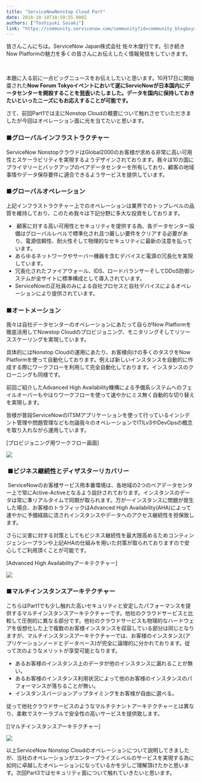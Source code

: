 ```yaml
---
title: "ServiceNowNonstop Cloud Part"
date: 2018-10-18T10:59:55.000Z
authors: ["Toshiyuki Sasaki"]
link: "https://community.servicenow.com/community?id=community_blog&sys_id=52a87210db916b80a39a0b55ca961923"
---
```

<p>皆さんこんにちは。ServiceNow Japan株式会社 佐々木俊行です。引き続きNow Platformの魅力を多くの皆さんにお伝えしたく情報発信をしていきます。</p>
<p> </p>
<p>本題に入る前に一点ビッグニュースをお伝えしたいと思います。10月17日に開始亜された<strong>Now Forum Tokyoイベントにおいて遂にServicNowが日本国内にデータセンターを開設することを<a href="https://www.servicenow.co.jp/company/media/press-room/nttcom.html" rel="nofollow">発表</a>いたしました。データを国内に保持しておきたいといったニーズにもお応えすることが可能です。</strong></p>
<p>さて、前回Part1では主にNonstop Cloudの概要について触れさせていただきましたが今回はオペレーション面に光を当てたいと思います。</p>
<h3>■グローバルインフラストラクチャー</h3>
<p>ServiceNow NonstopクラウドはGlobal2000のお客様が求める非常に高い可用性とスケーラビリティを実現するようデザインされております。我々は10カ国にプライマリーとバックアップのペアデータセンターを所有しており、顧客の地域事情やデータ保存要件に適合できるようサービスを提供しています。</p>
<h3>■グローバルオペレーション</h3>
<p>上記インフラストラクチャー上でのオペレーションは業界でのトップレベルの品質を維持しており、このため我々は下記分野に多大な投資をしております。</p>
<ul><li> 顧客に対する高い可用性とセキュリティを提供する為、各データセンター設備はグローバルレベルで標準化され且つ厳しい要件をクリアする必要があり、電源信頼性、耐火性そして物理的なセキュリティに最新の注意を払っています。</li><li>あらゆるネットワークやサーバー機器を含むデバイスと電源の冗長化を実現しています。</li><li>冗長化されたファイアウォール、IDS、ロードバランサーそしてDDoS防御システムが全サイトに標準構成として導入されています。</li><li>ServiceNowの正社員のみによる自社プロセスと自社デバイスによるオペレーションにより提供されています。</li></ul>
<h3>■オートメーション</h3>
<p>我々は自社データセンターのオペレーションにあたって自らがNow Platformを徹底活用してNowstop Cloudのプロビジョニング、モニタリングそしてリソーススケーリングを実現しています。</p>
<p>具体的にはNonstop Cloudの運用にあたり、お客様向けの多くのタスクをNow Platformを使って自動化しております。例えば新しいインスタンスを自動的に作成する際にワークフローを利用して完全自動化しております。インスタンスのクローニングも同様です。</p>
<p>前回ご紹介したAdvanced High Availability機構による予備系システムへのフェイルオーバーもやはりワークフローを使って速やかにミス無く自動的な切り替えを実現します。</p>
<p>皆様が普段ServiceNowのITSMアプリケーションを使って行っているインシデント管理や問題管理なども勿論我々のオペレーションでITILv3やDevOpsの概念を取り入れながら運用しています。</p>
<p>[プロビジョニング用ワークフロー画面]</p>
<p><img style="max-width: 100%; max-height: 480px;" src="343390e8db91af80a39a0b55ca961965.iix" /></p>
<h3> ■ビジネス継続性とディザスターリカバリー</h3>
<p> ServiceNowのお客様サービス用本番環境は、各地域の2つのペアデータセンター上で常にActive-Activeとなるよう設計されております。インスタンスのデータは常に準リアルタイムで同期が取られます。万が一インスタンスに問題が発生した場合、お客様のトラフィックはAdvanced High Availability(AHA)によって速やかに予備経路に流されインスタンスやデータへのアクセス継続性を担保致します。</p>
<p>さらに災害に対する対策としてもビジネス継続性を最大限高めるためコンティンジェンシープランや上記AHAの仕組みを用いた対策が取られておりますので安心してご利用頂くことが可能です。</p>
<p>[Advanced High Availabilityアーキテクチャー]</p>
<p><img style="max-width: 100%; max-height: 480px;" src="18a49c2cdb15af80a39a0b55ca961983.iix" /></p>
<h3>■マルチインスタンスアーキテクチャー</h3>
<p>こちらはPart1でも少し触れた高いセキュリティと安定したパフォーマンスを提供するマルチインスタンスアーキテクチャーです。他社のクラウドサービスと比較して圧倒的に異なる部分です。他社のクラウドサービスも物理的なハードウェアを仮想化した上で複数のお客様インスタンスを収容している部分は同じとなりますが、マルチインスタンスアーキテクチャーでは、お客様のインスタンス(アプリケーションノードとデータベース)が完全に論理的に分かれております。従って次のようなメリットが享受可能となります。</p>
<ul><li>あるお客様のインスタンス上のデータが他のインスタンスに漏れることが無い。</li><li>あるお客様のインスタンス利用状況によって他のお客様のインスタンスのパフォーマンスが落ちることが無い。</li><li>インスタンスバージョンアップタイミングをお客様が自由に選べる。</li></ul>
<p>従って他社クラウドサービスのようなマルチテナントアーキテクチャーとは異なり、柔軟でスケーラブルで安全性の高いサービスを提供致します。</p>
<p>[]マルチインスタンスアーキテクチャー]</p>
<p><img style="max-width: 100%; max-height: 480px;" src="85a654e4db95af80a39a0b55ca9619fd.iix" /></p>
<p>以上ServiceNow Nonstop Cloudのオペレーションについて説明してきましたが、当社のオペレーションがエンタープライズレベルのサービスを実現する為に如何に卓越したオペレーションになっているかを少しご理解頂けたかと思います。次回Part3ではセキュリティ面について触れていきたいと思います。</p>